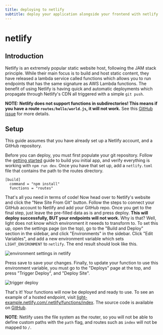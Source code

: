 ```yaml
---
title: deploying to netlify
subtitle: deploy your application alongside your frontend with netlify functions
---
```


# netlify

## Introduction

Netlify is an extremely popular static website host, following the JAM stack principle. While their main focus is to build and host static content, they have released a lambda service called functions which allows you to run endpoints that has the same signature as AWS Lambda functions. The benefit of using Netlify is having quick and automatic deployments which propagate through Netlify's CDN all triggered with a simple `git push`.

**NOTE: Netlify does not support functions in subdirectories! This means if you have a route `routes/hello/world.js`, it will not work.** See this [GitHub issue](https://github.com/netlify/netlify-lambda/issues/90) for more details.

## Setup

This guide assumes that you have already set up a Netlify account, and a GitHub repository.

Before you can deploy, you must first populate your git repository. Follow the [getting started](https://github.com/ludicrousxyz/light/tree/207804d2e826e1f45ff0c63ba7b17f61c563bd82/guides/getting-started/README.md) guide to build you initial app, and verify everything is working with `npm run dev`. Once you have that set up, add a `netlify.toml` file that contains the path to the routes directory.

```text
[build]
  command = "npm install"
  functions = "routes"
```

That's all you need in terms of code! Now head over to Netlify's website and click the "New Site From Git" button. Follow the steps to connect your GitHub account to Netlify and add your GitHub repo. Once you get to the final step, just leave the pre-filled data as is and press deploy. **This will deploy successfully, BUT your endpoints will not work.** Why is that? Well, light does not know which environment it neeeds to transform to. To set this up, open the settings page \(on the top\), go to the "Build and Deploy" section in the sidebar, and click "Environments" in the sidebar. Click "Edit Variables", and add a new environment variable which sets `LIGHT_ENVIRONMENT` to `netlify`. The end result should look like this.

![environment settings in netlify](https://github.com/ludicrousxyz/light/tree/207804d2e826e1f45ff0c63ba7b17f61c563bd82/static/images/screenshots/netlify/environment.png)

Press save to save your changes. Finally, to update your function to use this environment variable, you must go to the "Deploys" page at the top, and press "Trigger Deploy", and "Deploy Site".

![trigger deploy](https://github.com/ludicrousxyz/light/tree/207804d2e826e1f45ff0c63ba7b17f61c563bd82/static/images/screenshots/netlify/trigger-deploy.png)

That's it! Your functions will now be deployed and ready to use. To see an example of a hosted endpoint, visit [light-example.netlify.com/.netlify/functions/index](https://light-example.netlify.com/.netlify/functions/index). The source code is available on [GitHub](https://github.com/light-examples/netlify).

**NOTE**: Netlify uses the file system as the router, so you will not be able to define custom paths with the `path` flag, and routes such as `index` will not be mapped to `/`.

